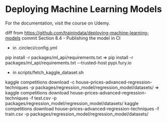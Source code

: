 # Deploying Machine Learning Models
For the documentation, visit the course on Udemy.

diff from https://github.com/trainindata/deploying-machine-learning-models commit Section 8.4 - Publishing the model in CI

- in .circleci/config.yml

pip install -r packages/ml_api/requirements.txt
=>
pip install -r packages/ml_api/requirements.txt --trusted-host pypi.fury.io

- in scripts/fetch_kaggle_dataset.sh

kaggle competitions download -c house-prices-advanced-regression-techniques -p packages/regression_model/regression_model/datasets/
=>
kaggle competitions download house-prices-advanced-regression-techniques -f test.csv -p packages/regression_model/regression_model/datasets/
kaggle competitions download house-prices-advanced-regression-techniques -f train.csv -p packages/regression_model/regression_model/datasets/
